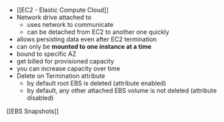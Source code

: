 - [[EC2 - Elastic Compute Cloud]]
- Network drive attached to 
	- uses network to communicate
	- can be detached from EC2 to another one quickly
- allows persisting data even after EC2 termination
- can only be **mounted to one instance at a time**
- bound to specific AZ
- get billed for provisioned capacity
- you can increase capacity over time
- Delete on Termination attribute
	- by default root EBS is deleted (attribute enabled)
	- by default, any other attached EBS volume is not deleted (attribute disabled)

[[EBS Snapshots]]